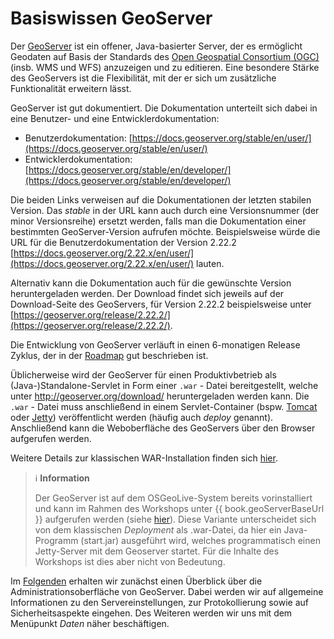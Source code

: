 # Basiswissen GeoServer

Der [GeoServer](http://geoserver.org/) ist ein offener, Java-basierter Server,
der es ermöglicht Geodaten auf Basis der Standards des [Open Geospatial Consortium (OGC)](https://www.opengeospatial.org/)
(insb. WMS und WFS) anzuzeigen und zu editieren. Eine besondere Stärke des GeoServers
ist die Flexibilität, mit der er sich um zusätzliche Funktionalität erweitern lässt.

GeoServer ist gut dokumentiert. Die Dokumentation unterteilt sich dabei
in eine Benutzer- und eine Entwicklerdokumentation:

* Benutzerdokumentation: [https://docs.geoserver.org/stable/en/user/](https://docs.geoserver.org/stable/en/user/)
* Entwicklerdokumentation: [https://docs.geoserver.org/stable/en/developer/](https://docs.geoserver.org/stable/en/developer/)

Die beiden Links verweisen auf die Dokumentationen der letzten stabilen Version.
Das *stable* in der URL kann auch durch eine Versionsnummer (der minor Versionsreihe) ersetzt
werden, falls man die Dokumentation einer bestimmten GeoServer-Version aufrufen möchte. Beispielsweise
würde die URL für die Benutzerdokumentation der Version 2.22.2 [https://docs.geoserver.org/2.22.x/en/user/](https://docs.geoserver.org/2.22.x/en/user/) lauten.

Alternativ kann die Dokumentation auch für die gewünschte Version heruntergeladen werden. Der
Download findet sich jeweils auf der Download-Seite des GeoServers, für Version 2.22.2
beispielsweise unter [https://geoserver.org/release/2.22.2/](https://geoserver.org/release/2.22.2/).

Die Entwicklung von GeoServer verläuft in einen 6-monatigen Release Zyklus,
der in der [Roadmap](http://geoserver.org/roadmap/) gut beschrieben ist.

Üblicherweise wird der GeoServer für einen Produktivbetrieb als (Java-)Standalone-Servlet
in Form einer `.war` - Datei bereitgestellt, welche unter <http://geoserver.org/download/>
heruntergeladen werden kann. Die `.war` - Datei muss anschließend in einem
Servlet-Container (bspw. [Tomcat](https://tomcat.apache.org/) oder
[Jetty](https://eclipse.org/jetty/)) veröffentlicht werden (häufig auch *deploy* genannt). Anschließend
kann die Weboberfläche des GeoServers über den Browser aufgerufen werden.

Weitere Details zur klassischen WAR-Installation finden sich
[hier](https://docs.geoserver.org/stable/en/user/installation/war.html).


> ℹ️ **Information**
>
> Der GeoServer ist auf dem OSGeoLive-System bereits vorinstalliert und kann im
> Rahmen des Workshops unter {{ book.geoServerBaseUrl }} aufgerufen werden
> (siehe [hier](../environment/README.md)). Diese Variante unterscheidet sich von
> dem klassischen *Deployment* als .war-Datei, da hier ein Java-Programm
> (start.jar) ausgeführt wird, welches programmatisch einen Jetty-Server mit dem
> Geoserver startet. Für die Inhalte des Workshops ist dies aber nicht von Bedeutung.

Im [Folgenden](../ui/index.html) erhalten wir zunächst einen Überblick über die Administrationsoberfläche von GeoServer. Dabei werden wir auf allgemeine Informationen zu den Servereinstellungen, zur Protokollierung sowie auf Sicherheitsaspekte eingehen. Des Weiteren werden wir uns mit dem Menüpunkt *Daten* näher beschäftigen.
